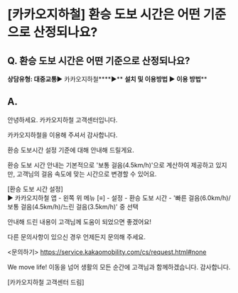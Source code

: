 # [카카오지하철] 환승 도보 시간은 어떤 기준으로 산정되나요?

**Q. 환승 도보 시간은 어떤 기준으로 산정되나요?**
-------------------------------

**상담유형: 대중교통**▶ 카카오지하철****▶** **설치 및 이용방법 ▶ 이용 방법****

**A.**
------

안녕하세요. 카카오지하철 고객센터입니다.

카카오지하철을 이용해 주셔서 감사합니다.

환승 도보시간 설정 기준에 대해 안내해 드릴게요.

환승 도보 시간 안내는 기본적으로 '보통 걸음(4.5km/h)'으로 계산하여 제공하고 있지만, 고객님의 걸음 속도에 맞는 시간으로 변경할 수 있어요.

[환승 도보 시간 설정]  
▶ 카카오지하철 앱 - 왼쪽 위 메뉴 [≡] - 설정 - 환승 도보 시간 - '빠른 걸음(6.0km/h)/보통 걸음(4.5km/h)/느린 걸음(3.5km/h)' 중 선택

안내해 드린 내용이 고객님께 도움이 되었으면 좋겠어요!

다른 문의사항이 있으신 경우 언제든지 문의해 주세요.

<문의하기> <https://service.kakaomobility.com/cs/request.html#none>

We move life! 이동을 넘어 생활의 모든 순간에 고객님과 함께하겠습니다. 감사합니다.

[카카오지하철 고객센터 드림]